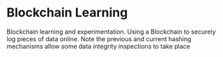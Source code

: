 # Blockchain Learning

Blockchain learning and experimentation.
Using a Blockchain to securely log pieces of data online. 
Note the previous and current hashing mechanisms allow some data integrity inspections to take place

